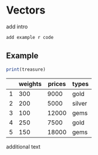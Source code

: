 # Vectors
add intro

```r
add example r code
```


## Example

```r
print(treasure)
```
|         | weights |  prices | types   |
|---------|---------|---------|---------|
|    1    |     300 |   9000  | gold    |
|    2    |     200 |   5000  | silver  |
|    3    |     100 |  12000  | gems    |
|    4    |     250 |   7500  | gold    |
|    5    |     150 |  18000  | gems    |

additional text
